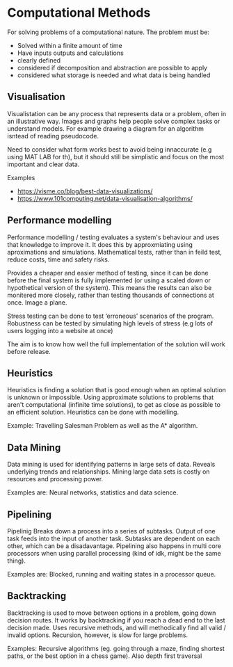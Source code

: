 # Computational Methods
For solving problems of a computational nature. The problem must be:
- Solved within a finite amount of time
- Have inputs outputs and calculations 
- clearly defined
- considered if decomposition and abstraction are possible to apply
- considered what storage is needed and what data is being handled

## Visualisation
Visualistation can be any process that represents data or a problem, often in an illustrative way. Images and graphs help people solve complex tasks or understand models. For example drawing a diagram for an algorithm isntead of reading pseudocode.

Need to consider what form works best to avoid being innaccurate (e.g using MAT LAB for th), but it should still be simplistic and focus on the most important and clear data.

Examples
- https://visme.co/blog/best-data-visualizations/
- https://www.101computing.net/data-visualisation-algorithms/


## Performance modelling
Performance modelling / testing evaluates a system's behaviour and uses that knowledge to improve it. It does this by approxmiating using aproximations and simulations. Mathematical tests, rather than in feild test, reduce costs, time and safety risks.

Provides a cheaper and easier method of testing, since it can be done before the final system is fully implemented (or using a scaled down or hypothetical version of the system). This means the results can also be monitered more closely, rather than testing thousands of connections at once. Image a plane.

Stress testing can be done to test ‘erroneous’ scenarios of the program. Robustness can be tested by simulating high levels of stress (e.g lots of users logging into a website at once)

The aim is to know how well the full implementation of the solution will work before release.

## Heuristics
Heuristics is finding a solution that is good enough when an optimal solution is unknown or impossible. Using approximate solutions to problems that aren't computational (infinite time solutions), to get as close as possible to an efficient solution. Heuristics can be done with modelling.

Example: Travelling Salesman Problem as well as the A* algorithm.

## Data Mining
Data mining is used for identifying patterns in large sets of data. Reveals underlying trends and relationships. Mining large data sets is costly on resources and processing power.

Examples are: Neural networks, statistics and data science.

## Pipelining
Pipelinig Breaks down a process into a series of subtasks. Output of one task feeds into the input of another task. Subtasks are dependent on each other, which can be a disadavantage. Pipelining also happens in multi core processors when using parallel processing (kind of idk, might be the same thing).

Examples are: Blocked, running and waiting states in a processor queue.

## Backtracking
Backtracking is used to move between options in a problem, going down decision routes. It works by backtracking if you reach a dead end to the last decision made. Uses recursive methods, and will methodically find all valid  / invalid options. Recursion, however, is slow for large problems.

Examples: Recursive algorithms (eg. going through a maze, finding shortest paths, or the best option in a chess game). Also depth first traversal
